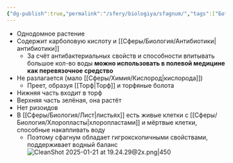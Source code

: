 ```yaml
---
{"dg-publish":true,"permalink":"/sfery/biologiya/sfagnum/","tags":["Ботаника"]}
---
```


- Однодомное растение
- Содержит карболовую кислоту и [[Сферы/Биология/Антибиотики\|антибиотики]]
	- За счёт антибактериальных свойств и способности впитывать большое кол-во воды **можно использовать в полевой медицине как перевязочное средство**
- Не разлагается (мало [[Сферы/Химия/Кислород\|кислорода]]) 
	- Преет, образуя [[Торф\|Торф]] и торфяные болота
- Нижняя часть входит в торф
- Верхняя часть зелёная, она растёт
- Нет ризоидов 
- В [[Сферы/Биология/Лист\|листьях]] есть живые клетки с [[Сферы/Биология/Хлоропласты\|хлоропластами]] и мёртвые клетки, способные накапливать воду
	- Поэтому сфагнум обладает гигрокскопичными свойствами, поддерживает водный баланс 
![CleanShot 2025-01-21 at 19.24.29@2x.png|450](/img/user/%D0%90%D1%80%D1%85%D0%B8%D0%B2/%D0%9A%D1%8D%D1%88/CleanShot%202025-01-21%20at%2019.24.29@2x.png)